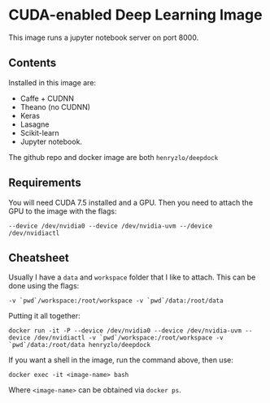 # CUDA-enabled Deep Learning Image

This image runs a jupyter notebook server on port 8000.

Contents
--------

Installed in this image are:

- Caffe + CUDNN
- Theano (no CUDNN)
- Keras
- Lasagne
- Scikit-learn
- Jupyter notebook.

The github repo and docker image are both `henryzlo/deepdock`

Requirements
------------

You will need CUDA 7.5 installed and a GPU.  Then you need to attach the GPU to the image with the flags:

```
--device /dev/nvidia0 --device /dev/nvidia-uvm --/device /dev/nvidiactl
```

Cheatsheet
----------

Usually I have a `data` and `workspace` folder that I like to attach.  This can be done using the flags:

```
-v `pwd`/workspace:/root/workspace -v `pwd`/data:/root/data
```

Putting it all together:

```
docker run -it -P --device /dev/nvidia0 --device /dev/nvidia-uvm --device /dev/nvidiactl -v `pwd`/workspace:/root/workspace -v `pwd`/data:/root/data henryzlo/deepdock
```

If you want a shell in the image, run the command above, then use:
```
docker exec -it <image-name> bash
```
Where `<image-name>` can be obtained via `docker ps`.
